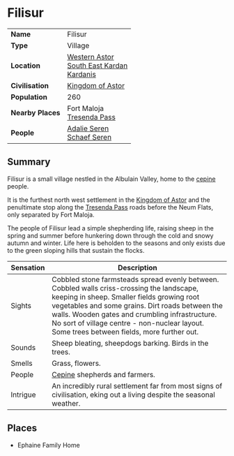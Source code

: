 # Filisur

|||
| --- | --- |
| **Name** | Filisur | place.4
| **Type** | Village |
| **Location** | [Western Astor](../regions/western-astor.md)<br>[South East Kardan](../regions/south-east-kardan.md)<br>[Kardanis](../regions/kardanis.md) |
| **Civilisation** | [Kingdom of Astor](../../civilisations/kingdom-of-astor/kingdom-of-astor.md) |
| **Population** | 260 |
| **Nearby Places** | Fort Maloja<br>[Tresenda Pass](../roads/tresenda-pass.md) |
| **People** | [Adalie Seren](../../characters/adalie-seren.md)<br>[Schaef Seren](../../characters/schaef-seren.md) |

## Summary

Filisur is a small village nestled in the Albulain Valley, home to the [cepine](../../lineages/cepine.md) people.

It is the furthest north west settlement in the [Kingdom of Astor](../../civilisations/kingdom-of-astor/kingdom-of-astor.md) and the penultimate stop along the [Tresenda Pass](../roads/tresenda-pass.md) roads before the Neum Flats, only separated by Fort Maloja.

The people of Filisur lead a simple shepherding life, raising sheep in the spring and summer before hunkering down through the cold and snowy autumn and winter. Life here is beholden to the seasons and only exists due to the green sloping hills that sustain the flocks.

| Sensation | Description |
| ---- | --- |
| Sights | Cobbled stone farmsteads spread evenly between. Cobbled walls criss-crossing the landscape, keeping in sheep. Smaller fields growing root vegetables and some grains. Dirt roads between the walls. Wooden gates and crumbling infrastructure. No sort of village centre - non-nuclear layout. Some trees between fields, more further out. |
| Sounds | Sheep bleating, sheepdogs barking. Birds in the trees. |
| Smells | Grass, flowers. |
| People | [Cepine](../../lineages/cepine.md) shepherds and farmers. |
| Intrigue | An incredibly rural settlement far from most signs of civilisation, eking out a living despite the seasonal weather. |

## Places

- Ephaine Family Home
